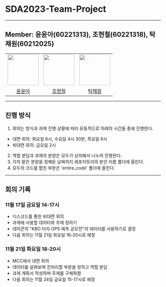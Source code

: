# SDA2023-Team-Project
----
## Member: 윤윤아(60221313), 조현철(60221318), 탁채원(60212025)
<center>
<table  width="100%">
  <tr>
    <td  align="center">
      <img  src="https://avatars.githubusercontent.com/u/125724313?v=4"  width="100px;"  alt=""/>
    </td>
    <td  align="center">
      <img  src="https://avatars.githubusercontent.com/u/107767918?v=4"  width="100px;"  alt=""/>
    </td>
    <td  align="center">
      <img  src="https://avatars.githubusercontent.com/u/128283286?v=4"  width="100px;"  alt=""/>
    </td>
  </tr>
  <tr>
    <td align="center">
        <a href="https://github.com/yun-as">
            <div>윤윤아</div>
        </a>
    </td>
    <td align="center">
        <a href="https://github.com/lunnyz3">
            <div>조현철</div>
        </a>
    </td>
    </td>
    <td align="center">
        <a href="https://github.com/noweahct">
            <div>탁채원</div>
        </a>
    </td>
  </tr>
</table>
</center>

----

## 진행 방식
1. 회의는 방식과 과제 진행 상황에 따라 유동적으로 아래의 시간들 중에 진행한다.
- 대면 회의: 화요일 6시, 수요일 4시 30분, 목요일 6시
- 비대면 회의: 금요일 2시
2. 역할 분담과 과제의 분량은 모두가 상의해서 나누어 진행한다.
3. 각자 맡은 분량을 정해둔 날짜까지 레포지토리의 본인 이름 폴더에 올린다.
4. 모두의 코드를 합친 부분은 'entire_code' 폴더에 올린다.
  
----

## 회의 기록
### 11월 17일 금요일 14-17시
- 디스코드를 통한 비대면 회의
- 과제에 사용할 데이터와 주제 정하기
- 데이콘의 "KBO 타자 OPS 예측 공모전"의 데이터를 사용하기로 결정
- 다음 회의는 11월 21일 화요일 18-20시로 예정

### 11월 21일 화요일 18-20시
- MCC에서 대면 회의
- 데이터를 살펴보며 전처리할 부분을 정하고 역할 분담
- 과제 계획서 작성하며 주제를 구체화함
- 다음 회의는 11월 24일 금요일 15-17시로 예정
